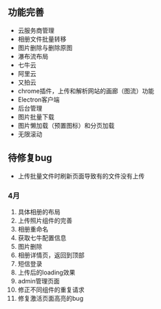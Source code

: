 ## 功能完善

- 云服务商管理
- 相册文件批量转移
- 图片删除与删除原图
- 瀑布流布局
- 七牛云
- 阿里云
- 又拍云
- chrome插件，上传和解析网站的画廊（图流）功能
- Electron客户端
- 后台管理
- 图片批量下载
- 图片懒加载（预置图标）和分页加载
- 无限滚动

## 待修复bug

* 上传批量文件时刷新页面导致有的文件没有上传

### 4月

1. 具体相册的布局
2. 上传照片组件的完善
3. 相册重命名
4. 获取七牛配置信息
5. 图片删除
6. 相册详情页，返回到顶部
7. 短信登录
8. 上传后的loading效果
9. admin管理页面
10. 修正不同组件的重复请求
11. 修复激活页面高亮的bug